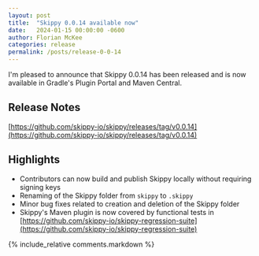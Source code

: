 ```yaml
---
layout: post
title:  "Skippy 0.0.14 available now"
date:   2024-01-15 00:00:00 -0600
author: Florian McKee
categories: release
permalink: /posts/release-0-0-14
---
```


I'm pleased to announce that Skippy 0.0.14 has been released and is now available in Gradle's Plugin Portal and Maven
Central.

## Release Notes

[https://github.com/skippy-io/skippy/releases/tag/v0.0.14](https://github.com/skippy-io/skippy/releases/tag/v0.0.14)

## Highlights

- Contributors can now build and publish Skippy locally without requiring signing keys
- Renaming of the Skippy folder from `skippy` to `.skippy`
- Minor bug fixes related to creation and deletion of the Skippy folder
- Skippy's Maven plugin is now covered by functional tests in [https://github.com/skippy-io/skippy-regression-suite](https://github.com/skippy-io/skippy-regression-suite)

{% include_relative comments.markdown %}